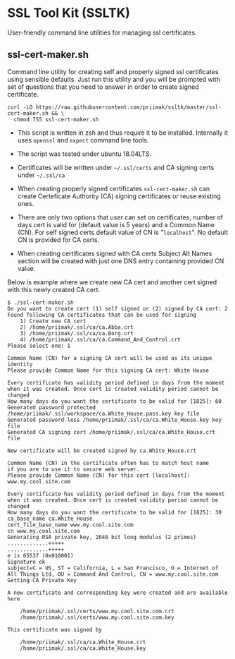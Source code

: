 SSL Tool Kit (SSLTK)
====================

User-friendly command line utilities for managing ssl certificates.

ssl-cert-maker.sh
-----------------

Command line utility for creating self and properly signed
ssl certificates using sensible defaults. Just run this utility
and you will be prompted with set of questions that you need to answer
in order to create signed certificate. 

```
curl -LO https://raw.githubusercontent.com/priimak/ssltk/master/ssl-cert-maker.sh && \
  chmod 755 ssl-cert-maker.sh
``` 

* This script is written in zsh and thus require it to be installed.
Internally it uses `openssl` and `expect` command line tools.

* The script was tested under ubuntu 18.04LTS.

* Certificates will be written under `~/.ssl/certs` and CA signing certs
under `~/.ssl/ca`
 
* When creating properly signed certificates `ssl-cert-maker.sh` can 
create Certeficate Authority (CA) signing certificates or reuse 
existing ones.

* There are only two options that user can set on certificates, number of
days cert is valid for (default value is 5 years) and a Common Name (CN).
For self signed certs default value of CN is "`localhost`". No default CN
is provided for CA certs.

* When creating certificates signed with CA certs Subject Alt Names section
will be created with just one DNS entry containing provided CN value.

Below is example where we create new CA cert and another cert signed with this
newly created CA cert.

```
$ ./ssl-cert-maker.sh
Do you want to create cert (1) self signed or (2) signed by CA cert: 2
Found following CA certificates that can be used for signing
	1) Create new CA cert
	2) /home/priimak/.ssl/ca/ca.Abba.crt
	3) /home/priimak/.ssl/ca/ca.Borg.crt
	4) /home/priimak/.ssl/ca/ca.Command_And_Control.crt
Please select one: 1

Common Name (CN) for a signing CA cert will be used as its unique identity
Please provide Common Name for this signing CA cert: White House 

Every certificate has validity period defined in days from the moment
when it was created. Once cert is created validity period cannot be changed
How many days do you want the certificate to be valid for [1825]: 60 
Generated password protected /home/priimak/.ssl/workspace/ca.White_House.pass.key key file
Generated password-less /home/priimak/.ssl/ca/ca.White_House.key key file
Generated CA signing cert /home/priimak/.ssl/ca/ca.White_House.crt file

New certificate will be created signed by ca.White_House.crt

Common Name (CN) in the certificate often has to match host name
if you are to use it to secure web server.
Please provide Common Name (CN) for this cert [localhost]: www.my.cool.site.com

Every certificate has validity period defined in days from the moment
when it was created. Once cert is created validity period cannot be changed
How many days do you want the certificate to be valid for [1825]: 30
ca_base_name ca.White_House
cert_file_base_name www.my.cool.site.com
cn www.my.cool.site.com
Generating RSA private key, 2048 bit long modulus (2 primes)
.............+++++
.............+++++
e is 65537 (0x010001)
Signature ok
subject=C = US, ST = California, L = San Francisco, O = Internet of All Things Ltd, OU = Command And Control, CN = www.my.cool.site.com
Getting CA Private Key

A new certificate and corresponding key were created and are available here

	/home/priimak/.ssl/certs/www.my.cool.site.com.crt
	/home/priimak/.ssl/certs/www.my.cool.site.com.key

This certificate was signed by

	/home/priimak/.ssl/ca/ca.White_House.crt
	/home/priimak/.ssl/ca/ca.White_House.key
```
